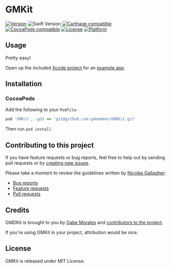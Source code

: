 # GMKit

[![Version](https://img.shields.io/github/release/gabemdev/GMDKit.svg)](https://github.com/soffes/RateLimit/releases)
![Swift Version](https://img.shields.io/badge/swift-3.1.0-orange.svg)
[![Carthage compatible](https://img.shields.io/badge/Carthage-compatible-4BC51D.svg?style=flat)](https://github.com/Carthage/Carthage)
[![CocoaPods compatible](https://img.shields.io/cocoapods/v/GMDKit.svg)](https://cocoapods.org/pods/RateLimit)
[![License](https://img.shields.io/cocoapods/l/GMDKit.svg?style=flat)](http://cocoapods.org/pods/GMDKit)
[![Platform](https://img.shields.io/cocoapods/p/GMDKit.svg?style=flat)](http://cocoapods.org/pods/GMDKit)

## Usage


Pretty easy!

Open up the included [Xcode project](GMDKit.xcodeproj) for an [example app](Example).

## Installation
### CocoaPods

Add the following to your `Podfile`:

``` ruby
pod 'GMKit', :git => 'git@github.com:gabemdev/GMDKit.git'
```

Then run `pod install`.

## Contributing to this project
If you have feature requests or bug reports, feel free to help out by sending pull requests or by [creating new issues](https://github.com/gabemdev/GMDKit/issues/new). 

Please take a moment to review the guidelines written by [Nicolas Gallagher](https://github.com/necolas/):

* [Bug reports](https://github.com/necolas/issue-guidelines/blob/master/CONTRIBUTING.md#bugs)
* [Feature requests](https://github.com/necolas/issue-guidelines/blob/master/CONTRIBUTING.md#features)
* [Pull requests](https://github.com/necolas/issue-guidelines/blob/master/CONTRIBUTING.md#pull-requests)

## Credits
GMDKit is brought to you by [Gabe Morales](http://gabemdev.com) and [contributors to the project](https://github.com/gabemdev/GMDKit/contributors). 

If you're using GMKit in your project, attribution would be nice.

## License
GMKit is released under MIT License.
